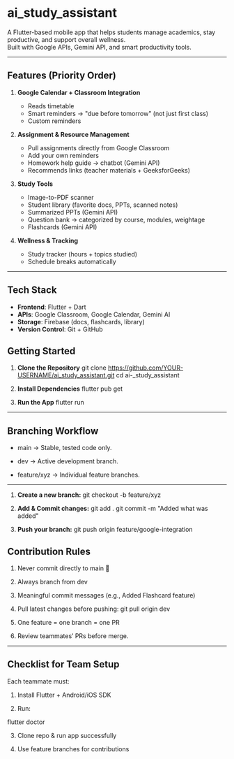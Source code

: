 # ai_study_assistant

A Flutter-based mobile app that helps students manage academics, stay productive, and support overall wellness.  
Built with Google APIs, Gemini API, and smart productivity tools.  

---

##  Features (Priority Order)
1. **Google Calendar + Classroom Integration**  
   - Reads timetable  
   - Smart reminders → "due before tomorrow" (not just first class)  
   - Custom reminders  

2. **Assignment & Resource Management**  
   - Pull assignments directly from Google Classroom  
   - Add your own reminders  
   - Homework help guide → chatbot (Gemini API)  
   - Recommends links (teacher materials + GeeksforGeeks)  

3. **Study Tools**  
   - Image-to-PDF scanner  
   - Student library (favorite docs, PPTs, scanned notes)  
   - Summarized PPTs (Gemini API)  
   - Question bank → categorized by course, modules, weightage  
   - Flashcards (Gemini API)  

4. **Wellness & Tracking**  
   - Study tracker (hours + topics studied)  
   - Schedule breaks automatically  

---

##  Tech Stack
- **Frontend**: Flutter + Dart  
- **APIs**: Google Classroom, Google Calendar, Gemini AI  
- **Storage**: Firebase (docs, flashcards, library)  
- **Version Control**: Git + GitHub  


##  Getting Started
1. **Clone the Repository**
git clone https://github.com/YOUR-USERNAME/ai_study_assistant.git
cd ai-_study_assistant 

2. **Install Dependencies**
flutter pub get

3. **Run the App**
flutter run
---

## Branching Workflow
- main → Stable, tested code only.

- dev → Active development branch.

- feature/xyz → Individual feature branches.
---

1. **Create a new branch:**
git checkout -b feature/xyz


2. **Add & Commit changes:**
git add .
git commit -m "Added what was added"


3. **Push your branch:**
git push origin feature/google-integration


## Contribution Rules
1. Never commit directly to main 🚫

2. Always branch from dev

3. Meaningful commit messages (e.g., Added Flashcard feature)

4. Pull latest changes before pushing:
git pull origin dev

5. One feature = one branch = one PR

6. Review teammates’ PRs before merge.
---

## Checklist for Team Setup
Each teammate must:

1. Install Flutter + Android/iOS SDK

2. Run:

flutter doctor


3. Clone repo & run app successfully

4. Use feature branches for contributions
